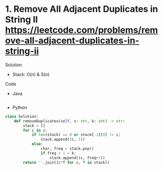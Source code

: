 # 1. Remove All Adjacent Duplicates in String II https://leetcode.com/problems/remove-all-adjacent-duplicates-in-string-ii

Solution

- Stack: O(n) & S(n)

Code

- Java

```java

```

- Python

```python
class Solution:
    def removeDuplicates(self, s: str, k: int) -> str:
        stack = []
        for c in s:
            if len(stack) == 0 or stack[-1][0] != c:
                stack.append((c, 1))
            else:
                char, freq = stack.pop()
                if freq + 1 < k:
                    stack.append((c, freq+1))
        return ''.join([c*f for c, f in stack])
```
